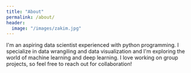 ```yaml
---
title: "About"
permalink: /about/
header:
  image: "/images/zakim.jpg"
---
```


I'm an aspiring data scientist experienced with python programming. I specialize in data wrangiling and data visualization and I'm exploring the world of machine learning and deep learning. I love working on group projects, so feel free to reach out for collaboration!

